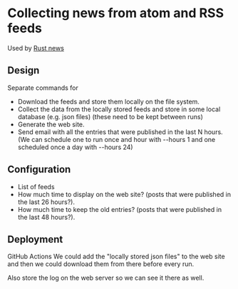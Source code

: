 # Collecting news from atom and RSS feeds

Used by [Rust news](https://rust-news.code-maven.com/)

## Design

Separate commands for

* Download the feeds and store them locally on the file system.
* Collect the data from the locally stored feeds and store in some local database (e.g. json files) (these need to be kept between runs)
* Generate the web site.
* Send email with all the entries that were published in the last N hours. (We can schedule one to run once and hour with --hours 1 and one scheduled once a day with --hours 24)


## Configuration

* List of feeds
* How much time to display on the web site? (posts that were published in the last 26 hours?).
* How much time to keep the old entries? (posts that were published in the last 48 hours?).


## Deployment

GitHub Actions
We could add the "locally stored json files" to the web site and then we could download them from there before every run.

Also store the log on the web server so we can see it there as well.


